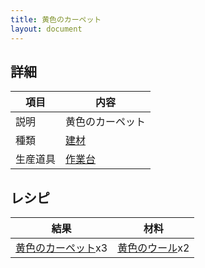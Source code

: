 ```yaml
---
title: 黄色のカーペット
layout: document
---
```

## 詳細

|項目|内容|
|---|---|
|説明|黄色のカーペット|
|種類|[建材](建材)|
|生産道具|[作業台](作業台)|

## レシピ

|結果|材料|
|---|---|
|[黄色のカーペット](黄色のカーペット)x3|[黄色のウール](黄色のウール)x2|

